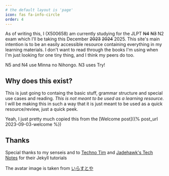 ```yaml
---
# the default layout is 'page'
icon: fas fa-info-circle
order: 4
---
```


As of writing this, I (X500658) am currently studying for the JLPT <strike>N4</strike> <strike>N3</strike> N2 exam which I'll be taking this December <strike>2023</strike> <strike>2024</strike> 2025. This site's main intention is to be an easily accessible resource containing everything in my learning materials. I don't want to read through the books I'm using when I'm just looking for one tiny thing, and I think my peers do too.

N5 and N4 use Minna no Nihongo.
N3 uses Try!

## Why does this exist?
This is just going to containg the basic stuff, grammar structure and special use cases and reading. *This is not meant to be used as a learning resource.* I will be making this in such a way that it is just meant to be used as a quick resource/review, just a quick peek.

Yeah, I just pretty much copied this from the [Welcome post]({% post_url 2023-09-03-welcome %})

## Thanks
Special thanks to my senseis and to [Techno Tim](https://www.youtube.com/@TechnoTim) and [Jadehawk's Tech Notes](https://www.youtube.com/@jadehawk) for their Jekyll tutorials

The avatar image is taken from [いらすとや](https://www.irasutoya.com/)
